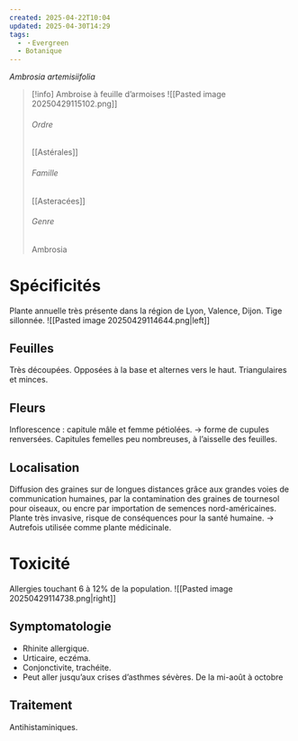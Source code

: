 ```yaml
---
created: 2025-04-22T10:04
updated: 2025-04-30T14:29
tags:
  - ・Evergreen
  - Botanique
---
```

*Ambrosia artemisiifolia*
>[!info] Ambroise à feuille d’armoises
> ![[Pasted image 20250429115102.png]]
> ###### Ordre
> [[Astérales]]
> ###### Famille
> [[Asteracées]]
> ###### Genre
> Ambrosia

# Spécificités

Plante annuelle très présente dans la région de Lyon, Valence, Dijon.
Tige sillonnée.
![[Pasted image 20250429114644.png|left]]
## Feuilles
Très découpées.
Opposées à la base et alternes vers le haut.
Triangulaires et minces.
## Fleurs
Inflorescence : capitule mâle et femme pétiolées.
→ forme de cupules renversées.
Capitules femelles peu nombreuses, à l’aisselle des feuilles.
## Localisation
Diffusion des graines sur de longues distances grâce aux grandes voies de communication humaines, par la contamination des graines de tournesol pour oiseaux, ou encre par importation de semences nord-américaines.
Plante très invasive, risque de conséquences pour la santé humaine.
→ Autrefois utilisée comme plante médicinale.
# Toxicité
Allergies touchant 6 à 12% de la population.
![[Pasted image 20250429114738.png|right]]
## Symptomatologie
- Rhinite allergique.
- Urticaire, eczéma.
- Conjonctivite, trachéite.
- Peut aller jusqu’aux crises d’asthmes sévères.
De la mi-août à octobre
## Traitement
Antihistaminiques.